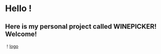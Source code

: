 # Hello ! 
##  Here is my personal project called **WINEPICKER**! Welcome!

！[logo](https://github.com/bjtuwanghui/mywinepicker/blob/master/images_introduction/%E6%B3%A8%E5%86%8C1.png)

